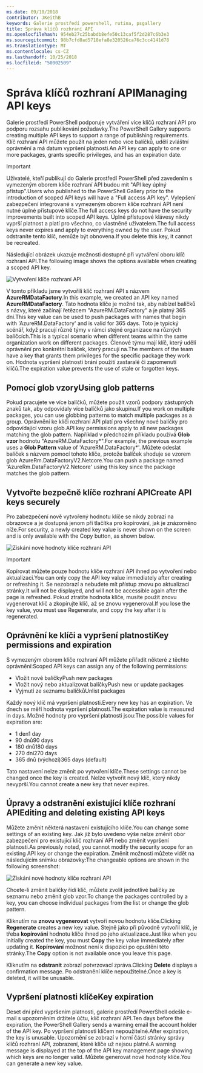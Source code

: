 ```yaml
---
ms.date: 09/10/2018
contributor: JKeithB
keywords: Galerie prostředí powershell, rutina, psgallery
title: Správa klíčů rozhraní API
ms.openlocfilehash: 954eb27c25babdb8efe50c13caf5f2d287c6b3e3
ms.sourcegitcommit: 98b7cfd8ad5718efa8e320526ca76c3cc4141d78
ms.translationtype: MT
ms.contentlocale: cs-CZ
ms.lasthandoff: 10/25/2018
ms.locfileid: "50002509"
---
```

# <a name="managing-api-keys"></a><span data-ttu-id="84f4b-103">Správa klíčů rozhraní API</span><span class="sxs-lookup"><span data-stu-id="84f4b-103">Managing API keys</span></span>

<span data-ttu-id="84f4b-104">Galerie prostředí PowerShell podporuje vytváření více klíčů rozhraní API pro podporu rozsahu publikování požadavky.</span><span class="sxs-lookup"><span data-stu-id="84f4b-104">The PowerShell Gallery supports creating multiple API keys to support a range of publishing requirements.</span></span> <span data-ttu-id="84f4b-105">Klíč rozhraní API můžete použít na jeden nebo více balíčků, udělí zvláštní oprávnění a má datum vypršení platnosti.</span><span class="sxs-lookup"><span data-stu-id="84f4b-105">An API key can apply to one or more packages, grants specific privileges, and has an expiration date.</span></span>

> [!IMPORTANT]
> <span data-ttu-id="84f4b-106">Uživatelé, kteří publikují do Galerie prostředí PowerShell před zavedením s vymezeným oborem klíče rozhraní API budou mít "API key úplný přístup".</span><span class="sxs-lookup"><span data-stu-id="84f4b-106">Users who published to the PowerShell Gallery prior to the introduction of scoped API keys will have a "Full access API key".</span></span> <span data-ttu-id="84f4b-107">Vylepšení zabezpečení integrované s vymezeným oborem klíče rozhraní API není nutné úplné přístupové klíče.</span><span class="sxs-lookup"><span data-stu-id="84f4b-107">The full access keys do not have the security improvements built into scoped API keys.</span></span> <span data-ttu-id="84f4b-108">Úplné přístupové klávesy nikdy vyprší platnost a platí pro všechno, co vlastněné uživatelem.</span><span class="sxs-lookup"><span data-stu-id="84f4b-108">The full access keys never expires and apply to everything owned by the user.</span></span> <span data-ttu-id="84f4b-109">Pokud odstraníte tento klíč, nemůže být obnovena.</span><span class="sxs-lookup"><span data-stu-id="84f4b-109">If you delete this key, it cannot be recreated.</span></span>

<span data-ttu-id="84f4b-110">Následující obrázek ukazuje možnosti dostupné při vytváření oboru klíč rozhraní API.</span><span class="sxs-lookup"><span data-stu-id="84f4b-110">The following image shows the options available when creating a scoped API key.</span></span>

![Vytvoření klíče rozhraní API](../../Images/PSGallery_KeyScoped.png)

<span data-ttu-id="84f4b-112">V tomto příkladu jsme vytvořili klíč rozhraní API s názvem **AzureRMDataFactory**.</span><span class="sxs-lookup"><span data-stu-id="84f4b-112">In this example, we created an API key named **AzureRMDataFactory**.</span></span> <span data-ttu-id="84f4b-113">Tato hodnota klíče je možné tak, aby nabízel balíčků s názvy, které začínají řetězcem "AzureRM.DataFactory" a je platný 365 dní.</span><span class="sxs-lookup"><span data-stu-id="84f4b-113">This key value can be used to push packages with names that begin with 'AzureRM.DataFactory' and is valid for 365 days.</span></span> <span data-ttu-id="84f4b-114">Toto je typický scénář, když pracují různé týmy v rámci stejné organizace na různých balíčcích.</span><span class="sxs-lookup"><span data-stu-id="84f4b-114">This is a typical scenario when different teams within the same organization work on different packages.</span></span> <span data-ttu-id="84f4b-115">Členové týmu mají klíč, který udělí oprávnění pro konkrétní balíček, který pracují na.</span><span class="sxs-lookup"><span data-stu-id="84f4b-115">The members of the team have a key that grants them privileges for the specific package they work on.</span></span>
<span data-ttu-id="84f4b-116">Hodnota vypršení platnosti brání použití zastaralé či zapomenutí klíčů.</span><span class="sxs-lookup"><span data-stu-id="84f4b-116">The expiration value prevents the use of stale or forgotten keys.</span></span>

## <a name="using-glob-patterns"></a><span data-ttu-id="84f4b-117">Pomocí glob vzory</span><span class="sxs-lookup"><span data-stu-id="84f4b-117">Using glob patterns</span></span>

<span data-ttu-id="84f4b-118">Pokud pracujete ve více balíčků, můžete použít vzorů podpory zástupných znaků tak, aby odpovídaly více balíčků jako skupinu.</span><span class="sxs-lookup"><span data-stu-id="84f4b-118">If you work on multiple packages, you can use globbing patterns to match multiple packages as a group.</span></span> <span data-ttu-id="84f4b-119">Oprávnění ke klíči rozhraní API platí pro všechny nové balíčky pro odpovídající vzoru glob.</span><span class="sxs-lookup"><span data-stu-id="84f4b-119">API key permissions apply to all new packages matching the glob pattern.</span></span> <span data-ttu-id="84f4b-120">Například v předchozím příkladu používá **Glob vzor** hodnotu "AzureRM.DataFactory\*".</span><span class="sxs-lookup"><span data-stu-id="84f4b-120">For example, the previous example uses a **Glob Pattern** value of 'AzureRM.DataFactory\*'.</span></span> <span data-ttu-id="84f4b-121">Můžete odeslat balíček s názvem pomocí tohoto klíče, protože balíček shoduje se vzorem glob AzureRm.DataFactoryV2.Netcore.</span><span class="sxs-lookup"><span data-stu-id="84f4b-121">You can push a package named 'AzureRm.DataFactoryV2.Netcore' using this key since the package matches the glob pattern.</span></span>

## <a name="create-api-keys-securely"></a><span data-ttu-id="84f4b-122">Vytvořte bezpečně klíče rozhraní API</span><span class="sxs-lookup"><span data-stu-id="84f4b-122">Create API keys securely</span></span>

<span data-ttu-id="84f4b-123">Pro zabezpečení nově vytvořený hodnotu klíče se nikdy zobrazí na obrazovce a je dostupná jenom při tlačítka pro kopírování, jak je znázorněno níže.</span><span class="sxs-lookup"><span data-stu-id="84f4b-123">For security, a newly created key value is never shown on the screen and is only available with the Copy button, as shown below.</span></span>

![Získání nové hodnoty klíče rozhraní API](../../Images/PSGallery_CopyCreatedKey.png)

> [!IMPORTANT]
> <span data-ttu-id="84f4b-125">Kopírovat můžete pouze hodnotu klíče rozhraní API ihned po vytvoření nebo aktualizaci.</span><span class="sxs-lookup"><span data-stu-id="84f4b-125">You can only copy the API key value immediately after creating or refreshing it.</span></span> <span data-ttu-id="84f4b-126">Se nezobrazí a nebudete mít přístup znovu po aktualizaci stránky.</span><span class="sxs-lookup"><span data-stu-id="84f4b-126">It will not be displayed, and will not be accessible again after the page is refreshed.</span></span> <span data-ttu-id="84f4b-127">Pokud ztratíte hodnota klíče, musíte použít znovu vygenerovat klíč a zkopírujte klíč, až se znovu vygeneroval.</span><span class="sxs-lookup"><span data-stu-id="84f4b-127">If you lose the key value, you must use Regenerate, and copy the key after it is regenerated.</span></span>

## <a name="key-permissions-and-expiration"></a><span data-ttu-id="84f4b-128">Oprávnění ke klíči a vypršení platnosti</span><span class="sxs-lookup"><span data-stu-id="84f4b-128">Key permissions and expiration</span></span>

<span data-ttu-id="84f4b-129">S vymezeným oborem klíče rozhraní API můžete přiřadit některé z těchto oprávnění:</span><span class="sxs-lookup"><span data-stu-id="84f4b-129">Scoped API keys can assign any of the following permissions:</span></span>

- <span data-ttu-id="84f4b-130">Vložit nové balíčky</span><span class="sxs-lookup"><span data-stu-id="84f4b-130">Push new packages</span></span>
- <span data-ttu-id="84f4b-131">Vložit nový nebo aktualizovat balíčky</span><span class="sxs-lookup"><span data-stu-id="84f4b-131">Push new or update packages</span></span>
- <span data-ttu-id="84f4b-132">Vyjmutí ze seznamu balíčků</span><span class="sxs-lookup"><span data-stu-id="84f4b-132">Unlist packages</span></span>

<span data-ttu-id="84f4b-133">Každý nový klíč má vypršení platnosti.</span><span class="sxs-lookup"><span data-stu-id="84f4b-133">Every new key has an expiration.</span></span> <span data-ttu-id="84f4b-134">Ve dnech se měří hodnota vypršení platnosti.</span><span class="sxs-lookup"><span data-stu-id="84f4b-134">The expiration value is measured in days.</span></span> <span data-ttu-id="84f4b-135">Možné hodnoty pro vypršení platnosti jsou:</span><span class="sxs-lookup"><span data-stu-id="84f4b-135">The possible values for expiration are:</span></span>

- <span data-ttu-id="84f4b-136">1 den</span><span class="sxs-lookup"><span data-stu-id="84f4b-136">1 day</span></span>
- <span data-ttu-id="84f4b-137">90 dnů</span><span class="sxs-lookup"><span data-stu-id="84f4b-137">90 days</span></span>
- <span data-ttu-id="84f4b-138">180 dnů</span><span class="sxs-lookup"><span data-stu-id="84f4b-138">180 days</span></span>
- <span data-ttu-id="84f4b-139">270 dní</span><span class="sxs-lookup"><span data-stu-id="84f4b-139">270 days</span></span>
- <span data-ttu-id="84f4b-140">365 dnů (výchozí)</span><span class="sxs-lookup"><span data-stu-id="84f4b-140">365 days (default)</span></span>

<span data-ttu-id="84f4b-141">Tato nastavení nelze změnit po vytvoření klíče.</span><span class="sxs-lookup"><span data-stu-id="84f4b-141">These settings cannot be changed once the key is created.</span></span> <span data-ttu-id="84f4b-142">Nelze vytvořit nový klíč, který nikdy nevyprší.</span><span class="sxs-lookup"><span data-stu-id="84f4b-142">You cannot create a new key that never expires.</span></span>

## <a name="editing-and-deleting-existing-api-keys"></a><span data-ttu-id="84f4b-143">Úpravy a odstranění existující klíče rozhraní API</span><span class="sxs-lookup"><span data-stu-id="84f4b-143">Editing and deleting existing API keys</span></span>

<span data-ttu-id="84f4b-144">Můžete změnit některá nastavení existujícího klíče.</span><span class="sxs-lookup"><span data-stu-id="84f4b-144">You can change some settings of an existing key.</span></span> <span data-ttu-id="84f4b-145">Jak již bylo uvedeno výše nelze změnit obor zabezpečení pro existující klíč rozhraní API nebo změnit vypršení platnosti.</span><span class="sxs-lookup"><span data-stu-id="84f4b-145">As previously noted, you cannot modify the security scope for an existing API key or change the expiration.</span></span> <span data-ttu-id="84f4b-146">Změnit možnosti můžete vidět na následujícím snímku obrazovky:</span><span class="sxs-lookup"><span data-stu-id="84f4b-146">The changeable options are shown in the following screenshot:</span></span>

![Získání nové hodnoty klíče rozhraní API](../../Images/PSGallery_EditAPIKey.png)

<span data-ttu-id="84f4b-148">Chcete-li změnit balíčky řídí klíč, můžete zvolit jednotlivé balíčky ze seznamu nebo změnit glob vzor.</span><span class="sxs-lookup"><span data-stu-id="84f4b-148">To change the packages controlled by a key, you can choose individual packages from the list or change the glob pattern.</span></span>

<span data-ttu-id="84f4b-149">Kliknutím na **znovu vygenerovat** vytvoří novou hodnotu klíče.</span><span class="sxs-lookup"><span data-stu-id="84f4b-149">Clicking **Regenerate** creates a new key value.</span></span> <span data-ttu-id="84f4b-150">Stejně jako při původně vytvořil klíč, je třeba **kopírování** hodnotu klíče ihned po jeho aktualizace.</span><span class="sxs-lookup"><span data-stu-id="84f4b-150">Just like when you initially created the key, you must **Copy** the key value immediately after updating it.</span></span> <span data-ttu-id="84f4b-151">**Kopírování** možnost není k dispozici po opuštění této stránky.</span><span class="sxs-lookup"><span data-stu-id="84f4b-151">The **Copy** option is not available once you leave this page.</span></span>

<span data-ttu-id="84f4b-152">Kliknutím na **odstranit** zobrazí potvrzovací zpráva.</span><span class="sxs-lookup"><span data-stu-id="84f4b-152">Clicking **Delete** displays a confirmation message.</span></span> <span data-ttu-id="84f4b-153">Po odstranění klíče nepoužitelné.</span><span class="sxs-lookup"><span data-stu-id="84f4b-153">Once a key is deleted, it will be unusable.</span></span>

## <a name="key-expiration"></a><span data-ttu-id="84f4b-154">Vypršení platnosti klíče</span><span class="sxs-lookup"><span data-stu-id="84f4b-154">Key expiration</span></span>

<span data-ttu-id="84f4b-155">Deset dní před vypršením platnosti, galerie prostředí PowerShell odešle e-mail s upozorněním držitele účtu, klíč rozhraní API.</span><span class="sxs-lookup"><span data-stu-id="84f4b-155">Ten days before the expiration, the PowerShell Gallery sends a warning email the account holder of the API key.</span></span> <span data-ttu-id="84f4b-156">Po vypršení platnosti klíčem nepoužitelné.</span><span class="sxs-lookup"><span data-stu-id="84f4b-156">After expiration, the key is unusable.</span></span> <span data-ttu-id="84f4b-157">Upozornění se zobrazí v horní části stránky správy klíčů rozhraní API, zobrazení, které klíče už nejsou platné.</span><span class="sxs-lookup"><span data-stu-id="84f4b-157">A warning message is displayed at the top of the API key management page showing which keys are no longer valid.</span></span> <span data-ttu-id="84f4b-158">Můžete generovat nové hodnoty klíče.</span><span class="sxs-lookup"><span data-stu-id="84f4b-158">You can generate a new key value.</span></span>
